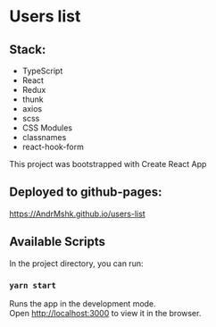 # Users list

## Stack:
-   TypeScript 
-   React
-   Redux 
-   thunk
-   axios
-   scss
-   CSS Modules
-   classnames
-   react-hook-form

This project was bootstrapped with Create React App

## Deployed to github-pages:

https://AndrMshk.github.io/users-list

## Available Scripts

In the project directory, you can run:

### `yarn start`

Runs the app in the development mode.\
Open [http://localhost:3000](http://localhost:3000) to view it in the browser.
